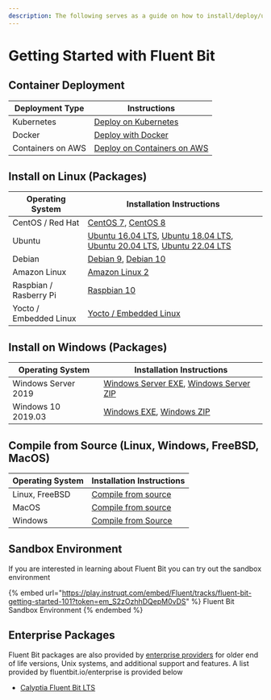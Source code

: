 ```yaml
---
description: The following serves as a guide on how to install/deploy/upgrade Fluent Bit
---
```


# Getting Started with Fluent Bit

## Container Deployment

| Deployment Type   | Instructions                                       |
| ----------------- | -------------------------------------------------- |
| Kubernetes        | [Deploy on Kubernetes](kubernetes.md#installation) |
| Docker            | [Deploy with Docker](docker.md)                    |
| Containers on AWS | [Deploy on Containers on AWS](aws-container.md)    |

## Install on Linux (Packages)

| Operating System       | Installation Instructions                                                                                                                                                                               |
| ---------------------- | ------------------------------------------------------------------------------------------------------------------------------------------------------------------------------------------------------- |
| CentOS / Red Hat       | [CentOS 7](linux/redhat-centos.md#install-on-redhat-centos), [CentOS 8](linux/redhat-centos.md#install-on-redhat-centos)                                                                                |
| Ubuntu                 | [Ubuntu 16.04 LTS](linux/ubuntu.md#ubuntu-16-04-lts-xenial-xerus), [Ubuntu 18.04 LTS](linux/ubuntu.md#ubuntu-18-04-lts-bionic-beaver), [Ubuntu 20.04 LTS](linux/ubuntu.md#ubuntu-20-04-lts-focal-fossa), [Ubuntu 22.04 LTS](linux/ubuntu.md#ubuntu-22-04-lts-jammy-jellyfish) |
| Debian                 | [Debian 9](linux/debian.md#debian-9-stretch), [Debian 10](linux/debian.md#debian-10-buster)                                                                                                             |
| Amazon Linux           | [Amazon Linux 2](linux/amazon-linux.md#install-on-amazon-linux-2)                                                                                                                                       |
| Raspbian / Rasberry Pi | [Raspbian 10](linux/raspbian-raspberry-pi.md#raspbian-10-buster)                                                                                                                                        |
| Yocto / Embedded Linux | [Yocto / Embedded Linux](yocto-embedded-linux.md#fluent-bit-and-other-architectures)                                                                                                                    |

## Install on Windows (Packages)

| Operating System    | Installation Instructions                                                                                                    |
| ------------------- | ---------------------------------------------------------------------------------------------------------------------------- |
| Windows Server 2019 | [Windows Server EXE](windows.md#installing-from-exe-installer), [Windows Server ZIP](windows.md#installing-from-zip-archive) |
| Windows 10 2019.03  | [Windows EXE](windows.md#installing-from-exe-installer), [Windows ZIP](windows.md#installing-from-zip-archive)               |

## Compile from Source (Linux, Windows, FreeBSD, MacOS)

| Operating System | Installation Instructions                                   |
| ---------------- | ----------------------------------------------------------- |
| Linux, FreeBSD   | [Compile from source](sources/build-and-install.md)         |
| MacOS            | [Compile from source](macos.md#get-the-source-and-build-it) |
| Windows          | [Compile from Source](windows.md#compile-from-source)       |

## Sandbox Environment

If you are interested in learning about Fluent Bit you can try out the sandbox environment

{% embed url="https://play.instruqt.com/embed/Fluent/tracks/fluent-bit-getting-started-101?token=em_S2zOzhhDQepM0vDS" %}
Fluent Bit Sandbox Environment
{% endembed %}

## Enterprise Packages

Fluent Bit packages are also provided by [enterprise providers](https://fluentbit.io/enterprise) for older end of life versions, Unix systems, and additional support and features. A list provided by fluentbit.io/enterprise is provided below

* [Calyptia Fluent Bit LTS](https://www.calyptia.com/download)
